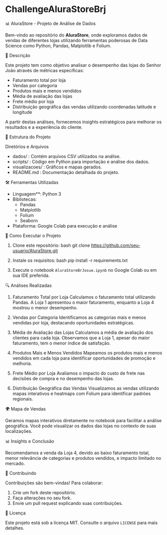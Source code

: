 # ChallengeAluraStoreBrj

📊 AluraStore - Projeto de Análise de Dados

Bem-vindo ao repositório do **AluraStore**, onde exploramos dados de vendas de diferentes lojas utilizando ferramentas poderosas de Data Science como Python, Pandas, Matplotlib e Folium.

📝 Descrição

Este projeto tem como objetivo analisar o desempenho das lojas do Senhor João através de métricas específicas:
- Faturamento total por loja
- Vendas por categoria
- Produtos mais e menos vendidos
- Média de avaliação das lojas
- Frete médio por loja
- Distribuição geográfica das vendas utilizando coordenadas latitude e longitude

A partir destas análises, fornecemos insights estratégicos para melhorar os resultados e a experiência do cliente.

📂 Estrutura do Projeto

Diretórios e Arquivos
- dados/ : Contém arquivos CSV utilizados na análise.
- scripts/ : Código em Python para importação e análise dos dados.
- visualizacoes/ : Gráficos e mapas gerados.
- README.md : Documentação detalhada do projeto.

🛠️ Ferramentas Utilizadas

- Linguagem**: Python 3
- Bibliotecas:
  - Pandas
  - Matplotlib
  - Folium
  - Seaborn
- Plataforma: Google Colab para execução e análise

🚀 Como Executar o Projeto

1. Clone este repositório:
bash
   git clone https://github.com/seu-usuario/AluraStore.git
   
2. Instale os requisitos:
bash
   pip install -r requirements.txt
   
3. Execute o notebook `AluraStoreBrJosue.ipynb` no Google Colab ou em sua IDE preferida.

🔍 Análises Realizadas

1. Faturamento Total por Loja
Calculamos o faturamento total utilizando Pandas. A Loja 1 apresentou o maior faturamento, enquanto a Loja 4 mostrou o menor desempenho.

2. Vendas por Categoria
Identificamos as categorias mais e menos vendidas por loja, destacando oportunidades estratégicas.

3. Média de Avaliação das Lojas
Calculamos a média de avaliação dos clientes para cada loja. Observamos que a Loja 1, apesar do maior faturamento, tem o menor índice de satisfação.

4. Produtos Mais e Menos Vendidos
Mapeamos os produtos mais e menos vendidos em cada loja para identificar oportunidades de promoção e melhoria.

5. Frete Médio por Loja
Avaliamos o impacto do custo de frete nas decisões de compra e no desempenho das lojas.

6. Distribuição Geográfica das Vendas
Visualizamos as vendas utilizando mapas interativos e heatmaps com Folium para identificar padrões regionais.

🌍 Mapa de Vendas

Geramos mapas interativos diretamente no notebook para facilitar a análise geográfica. Você pode visualizar os dados das lojas no contexto de suas localizações.

📊 Insights e Conclusão

Recomendamos a venda da Loja 4, devido ao baixo faturamento total, menor relevância de categorias e produtos vendidos, e impacto limitado no mercado.

🤝 Contribuindo

Contribuições são bem-vindas! Para colaborar:
1. Crie um fork deste repositório.
2. Faça alterações no seu fork.
3. Envie um pull request explicando suas contribuições.
   
📄 Licença

Este projeto está sob a licença MIT. Consulte o arquivo `LICENSE` para mais detalhes.
